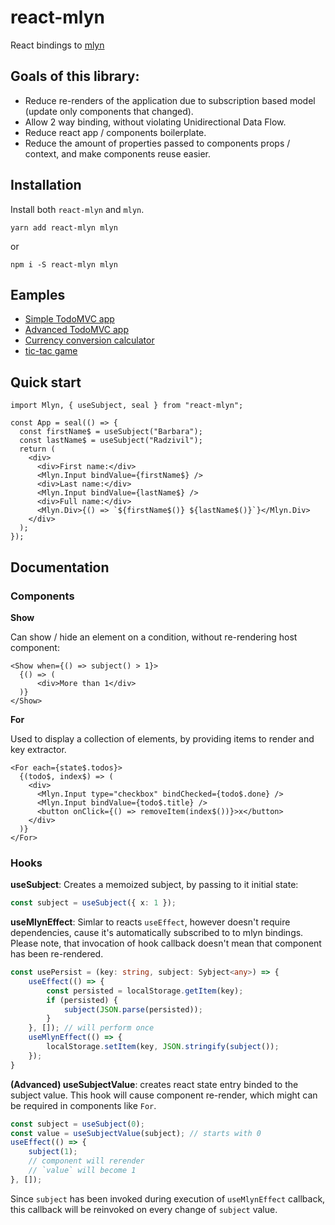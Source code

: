 # react-mlyn
React bindings to [mlyn](https://github.com/vaukalak/mlyn)

## Goals of this library:
- Reduce re-renders of the application due to subscription based model (update only components that changed).
- Allow 2 way binding, without violating Unidirectional Data Flow.
- Reduce react app / components boilerplate.
- Reduce the amount of properties passed to components props / context, and make components reuse easier.

## Installation

Install both `react-mlyn` and `mlyn`.
```
yarn add react-mlyn mlyn
```
or
```
npm i -S react-mlyn mlyn
```

## Eamples

- [Simple TodoMVC app](https://codesandbox.io/s/react-mlyn-todo-mvc-owecw)
- [Advanced TodoMVC app](https://codesandbox.io/s/react-mlyn-todo-mvc-with-filters-i5e7j)
- [Currency conversion calculator](https://codesandbox.io/s/mlyn-currency-converter-t5w0o)
- [tic-tac game](https://codesandbox.io/s/mlyn-tic-tac-game-27c6r)

## Quick start

```tsx
import Mlyn, { useSubject, seal } from "react-mlyn";

const App = seal(() => {
  const firstName$ = useSubject("Barbara");
  const lastName$ = useSubject("Radzivil");
  return (
    <div>
      <div>First name:</div>
      <Mlyn.Input bindValue={firstName$} />
      <div>Last name:</div>
      <Mlyn.Input bindValue={lastName$} />
      <div>Full name:</div>
      <Mlyn.Div>{() => `${firstName$()} ${lastName$()}`}</Mlyn.Div>
    </div>
  );
});
```

## Documentation

### Components

**Show**

Can show / hide an element on a condition, without re-rendering host component:
```tsx
<Show when={() => subject() > 1}>
  {() => (
      <div>More than 1</div>
  )}
</Show>
```

**For**

Used to display a collection of elements, by providing items to render and key extractor.
```tsx
<For each={state$.todos}>
  {(todo$, index$) => (
    <div>
      <Mlyn.Input type="checkbox" bindChecked={todo$.done} />
      <Mlyn.Input bindValue={todo$.title} />
      <button onClick={() => removeItem(index$())}>x</button>
    </div>
  )}
</For>
```



### Hooks

**useSubject**:
Creates a memoized subject, by passing to it initial state:

```ts
const subject = useSubject({ x: 1 });
```

**useMlynEffect**:
Simlar to reacts `useEffect`,  however doesn't require dependencies, cause it's automatically subscribed to to mlyn bindings. Please note, that invocation of hook callback doesn't mean that component has been re-rendered.

```ts
const usePersist = (key: string, subject: Sybject<any>) => {
    useEffect(() => {
        const persisted = localStorage.getItem(key);
        if (persisted) {
            subject(JSON.parse(persisted));
        }
    }, []); // will perform once
    useMlynEffect(() => {
        localStorage.setItem(key, JSON.stringify(subject());
    });
}
```

**(Advanced) useSubjectValue**: creates react state entry binded to the subject value. This hook will cause component re-render, which might can be required in components like `For`.
```ts
const subject = useSubject(0);
const value = useSubjectValue(subject); // starts with 0
useEffect(() => {
    subject(1);
    // component will rerender
    // `value` will become 1
}, []);

```

Since `subject` has been invoked during execution of `useMlynEffect` callback, this callback will be reinvoked on every change of `subject` value.
